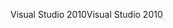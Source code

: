 <span data-ttu-id="ab9f1-101">Visual Studio 2010</span><span class="sxs-lookup"><span data-stu-id="ab9f1-101">Visual Studio 2010</span></span>